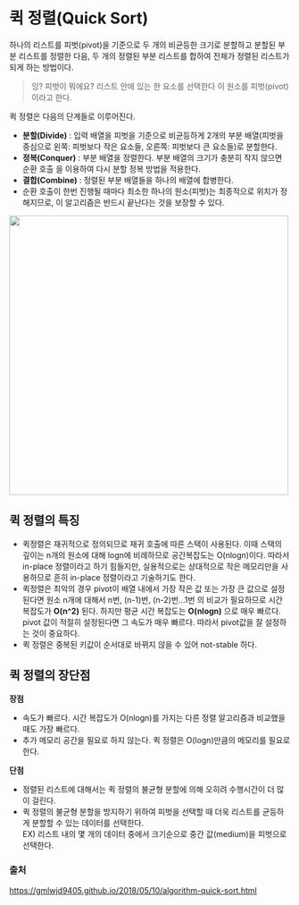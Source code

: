 # 퀵 정렬(Quick Sort)

하나의 리스트를 피벗(pivot)을 기준으로 두 개의 비균등한 크기로 분할하고 분할된 부분 리스트를 정렬한 다음, 두 개의 정렬된 부분 리스트를 합하여 전체가 정렬된 리스트가 되게 하는 방법이다.
> 잉? 피벗이 뭐에요? 리스트 안에 있는 한 요소를 선택한다 이 원소를 피벗(pivot) 이라고 한다.

퀵 정렬은 다음의 단계들로 이루어진다.
- **분할(Divide)** : 입력 배열을 피벗을 기준으로 비균등하게 2개의 부분 배열(피벗을 중심으로 왼쪽: 피벗보다 작은 요소들, 오른쪽: 피벗보다 큰 요소들)로 분할한다.
- **정복(Conquer)** : 부분 배열을 정렬한다. 부분 배열의 크기가 충분히 작지 않으면 순환 호출 을 이용하여 다시 분할 정복 방법을 적용한다.
- **결합(Combine)** : 정렬된 부분 배열들을 하나의 배열에 합병한다.
- 순환 호출이 한번 진행될 때마다 최소한 하나의 원소(피벗)는 최종적으로 위치가 정해지므로, 이 알고리즘은 반드시 끝난다는 것을 보장할 수 있다.



<img src="https://user-images.githubusercontent.com/70997596/209929394-51942e74-fd4e-44e0-b50b-9ae313271ba8.png" width="500">


## 퀵 정렬의 특징
- 퀵정렬은 재귀적으로 정의되므로 재귀 호출에 따른 스택이 사용된다. 이때 스택의 깊이는 n개의 원소에 대해 logn에 비례하므로 공간복잡도는 O(nlogn)이다. 따라서 in-place 정렬이라고 하기 힘들지만, 실용적으로는 상대적으로 작은 메모리만을 사용하므로 흔히 in-place 정렬이라고 기술하기도 한다. 
- 퀵정렬은 최악의 경우 pivot이 배열 내에서 가장 작은 값 또는 가장 큰 값으로 설정된다면 원소 n개에 대해서 n번, (n-1)번, (n-2)번...1번 의 비교가 필요하므로 시간 복잡도가 **O(n^2)** 된다.
하지만 평균 시간 복잡도는 **O(nlogn)** 으로 매우 빠르다. pivot 값이 적절히 설정된다면 그 속도가 매우 빠르다. 따라서 pivot값을 잘 설정하는 것이 중요하다.
- 퀵 정렬은 중복된 키값이 순서대로 바뀌지 않을 수 있어 not-stable 하다.

## 퀵 정렬의 장단점
**장점**  
- 속도가 빠르다.
시간 복잡도가 O(nlogn)를 가지는 다른 정렬 알고리즘과 비교했을 때도 가장 빠르다.
- 추가 메모리 공간을 필요로 하지 않는다.
퀵 정렬은 O(logn)만큼의 메모리를 필요로 한다.

**단점**  
- 정렬된 리스트에 대해서는 퀵 정렬의 불균형 분할에 의해 오히려 수행시간이 더 많이 걸린다.
- 퀵 정렬의 불균형 분할을 방지하기 위하여 피벗을 선택할 때 더욱 리스트를 균등하게 분할할 수 있는 데이터를 선택한다.  
EX) 리스트 내의 몇 개의 데이터 중에서 크기순으로 중간 값(medium)을 피벗으로 선택한다.

### 출처
https://gmlwjd9405.github.io/2018/05/10/algorithm-quick-sort.html  
